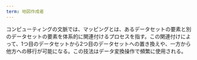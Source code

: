 ```yaml
---
term: 地図作成者
---
```

コンピューティングの文脈では、マッピングとは、あるデータセットの要素と別のデータセットの要素を体系的に関連付けるプロセスを指す。この関連付けによって、1つ目のデータセットから2つ目のデータセットへの置き換えや、一方から他方への移行が可能になる。この技法はデータ変換操作で頻繁に使用される。